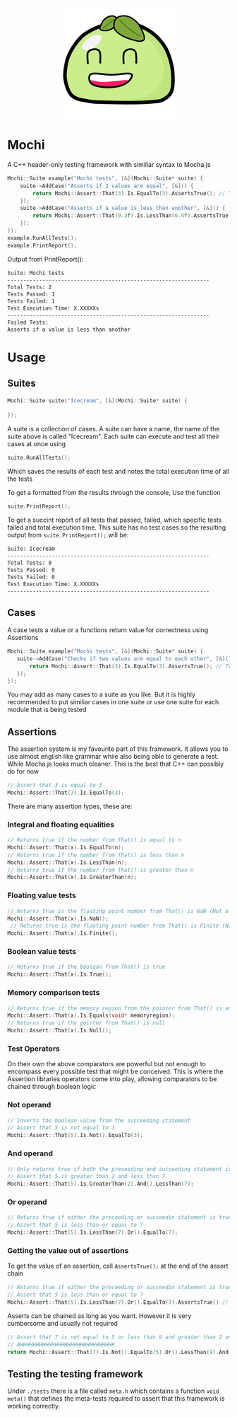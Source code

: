 <p align="center">
<img width="256" height="256" src="./Mochi.png">
</p>

# Mochi 
 A C++ header-only testing framework with similiar syntax to Mocha.js
```C++
Mochi::Suite example("Mochi tests", [&](Mochi::Suite* suite) {
	suite->AddCase("Asserts if 2 values are equal", [&]() {
		return Mochi::Assert::That(3).Is.EqualTo(3).AssertsTrue(); // True
	});
	suite->AddCase("Asserts if a value is less than another", [&]() {
		return Mochi::Assert::That(9.3f).Is.LessThan(6.4f).AssertsTrue(); // False
	});
});
example.RunAllTests();
example.PrintReport();
 ```
 Output from PrintReport():
 ```
 Suite: Mochi tests
----------------------------------------------------------------
Total Tests: 2
Tests Passed: 1
Tests Failed: 1
Test Execution Time: X.XXXXXs
----------------------------------------------------------------
Failed Tests:
Asserts if a value is less than another
 ```
# Usage
## Suites
```C++
Mochi::Suite suite("Icecream", [&](Mochi::Suite* suite) {

});
 ```
A suite is a collection of cases. A suite can have a name, the name of the suite above is called "Icecream".
Each suite can execute and test all their cases at once using 
```C++
suite.RunAllTests();
 ```
 Which saves the results of each test and notes the total execution time of all the tests
 
 To get a formatted from the results through the console, Use the function 
 
```C++
suite.PrintReport();
 ```
 To get a succint report of all tests that passed, failed, which specific tests failed and total execution time. This suite has no test cases so the resulting output from ```suite.PrintReport();``` will be:
  ```
 Suite: Icecream
----------------------------------------------------------------
Total Tests: 0
Tests Passed: 0
Tests Failed: 0
Test Execution Time: X.XXXXXs
----------------------------------------------------------------
 ```
 ## Cases
 A case tests a value or a functions return value for correctness using Assertions
 ```C++
 Mochi::Suite example("Mochi tests", [&](Mochi::Suite* suite) {
 	suite->AddCase("Checks if two values are equal to each other", [&]() {
		return Mochi::Assert::That(3).Is.EqualTo(3).AssertsTrue(); // True
	});
});
 ```
 You may add as many cases to a suite as you like. But it is highly recommended to put similiar cases in one suite or use one suite for each module that is being tested
 ## Assertions
 The assertion system is my favourite part of this framework. It allows you to use almost english like grammar while also being able to generate a test. While Mocha.js looks much cleaner. This is the best that C++ can possibly do for now
 ```C++
 // Assert that 3 is equal to 3
 Mochi::Assert::That(3).Is.EqualTo(3);
 ```
 There are many assertion types, these are:
 ### Integral and floating equalities
 ```C++
 // Returns true if the number from That() is equal to n
 Mochi::Assert::That(x).Is.EqualTo(n);
 // Returns true if the number from That() is less than n
 Mochi::Assert::That(x).Is.LessThan(n);
 // Returns true if the number from That() is greater than n
 Mochi::Assert::That(x).Is.GreaterThan(n);
 ```
  ### Floating value tests
 ```C++
 // Returns true is the floating point number from That() is NaN (Not a Number)
 Mochi::Assert::That(x).Is.NaN();
  // Returns true is the floating point number from That() is Finite (Not Infinite)
 Mochi::Assert::That(x).Is.Finite();
 ```
  ### Boolean value tests
 ```C++
 // Returns true if the boolean from That() is true
 Mochi::Assert::That(x).Is.True();
 ```
  ### Memory comparison tests
 ```C++
 // Returns true if the memory region from the pointer from That() is equal to each other
 Mochi::Assert::That(x).Is.Equals(void* memoryregion);
 // Returns true if the pointer from That() is null
 Mochi::Assert::That(x).Is.Null();
 ```
  ### Test Operators
 On their own the above comparators are powerful but not enough to encompass every possible test that might be conceived. This is where the Assertion libraries operators come into play, allowing comparators to be chained through boolean logic
 ### Not operand
  ```C++
 // Inverts the boolean value from the succeeding statement
 // Assert that 5 is not equal to 3
 Mochi::Assert::That(5).Is.Not().EqualTo(3);
 ```
  ### And operand
  ```C++
 // Only returns true if both the preceeding and succeeding statement is true
 // Assert that 5 is greater than 2 and less than 7
 Mochi::Assert::That(5).Is.GreaterThan(2).And().LessThan(7);
 ```
  ### Or operand
  ```C++
 // Returns true if either the preceeding or succeedin statement is true, or even both!
 // Assert that 5 is less than or equal to 7
 Mochi::Assert::That(5).Is.LessThan(7).Or().EqualTo(7);
 ```
 ### Getting the value out of assertions
 To get the value of an assertion, call ```AssertsTrue();``` at the end of the assert chain
   ```C++
 // Returns true if either the preceeding or succeedin statement is true, or even both!
 // Assert that 5 is less than or equal to 7
 Mochi::Assert::That(5).Is.LessThan(7).Or().EqualTo(7).AssertsTrue() // Returns true;
 ```
 Asserts can be chained as long as you want. However it is very cumbersome and usually not required
 ```C++
 // Assert that 7 is not equal to 5 or less than 9 and greater than 2 and not equal to 3 asserts true
 // AHHHHHHHHHHHHHHHHHHHHHHHHHHHHHH
 return Mochi::Assert::That(7).Is.Not().EqualTo(5).Or().LessThan(9).And().GreaterThan(2).And().Not().EqualTo(3).AssertsTrue();
 ```
 ## Testing the testing framework
 Under ```./tests``` there is a file called ```meta.h``` which contains a function ```void meta()``` that defines the meta-tests required to assert that this framework is working correctly.
